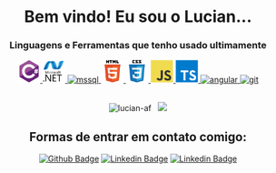 <h1 align="center">Bem vindo! Eu sou o Lucian...</h1> 

<h3 align="center">Linguagens e Ferramentas que tenho usado ultimamente</h3>
<p align="center">
  <a href="https://docs.microsoft.com/pt-br/dotnet/csharp/" target="_blank"> 
    <img src="https://raw.githubusercontent.com/devicons/devicon/master/icons/csharp/csharp-original.svg" alt="csharp" width="40" height="40"/> 
  </a>
  <a href="https://dotnet.microsoft.com/" target="_blank">
    <img src="https://raw.githubusercontent.com/devicons/devicon/master/icons/dot-net/dot-net-original-wordmark.svg" alt="dotnet" width="40" height="40"/> 
  </a> 
  <a href="https://www.microsoft.com/en-us/sql-server" target="_blank"> 
    <img src="https://img.icons8.com/color/50/000000/microsoft-sql-server.png" alt="mssql" width="40" height="40"/>     
  </a> 
  <a href="https://www.w3.org/html/" target="_blank" > 
    <img src="https://raw.githubusercontent.com/devicons/devicon/master/icons/html5/html5-original-wordmark.svg" alt="html5" width="40" height="40"/> 
  </a>   
  <a href="https://developer.mozilla.org/pt-BR/docs/Web/CSS" target="_blank"> 
    <img src="https://raw.githubusercontent.com/devicons/devicon/master/icons/css3/css3-original-wordmark.svg" alt="css3" width="40" height="40"/> 
  </a> 
  <a href="https://developer.mozilla.org/en-US/docs/Web/JavaScript" target="_blank"> 
    <img src="https://raw.githubusercontent.com/devicons/devicon/master/icons/javascript/javascript-original.svg" alt="javascript" width="40" height="40"/> 
  </a> 
  <a href="https://www.typescriptlang.org/" target="_blank"> 
    <img src="https://raw.githubusercontent.com/devicons/devicon/master/icons/typescript/typescript-original.svg" alt="typescript" width="40" height="40"/> 
  </a>   
  <a href="https://angular.io" target="_blank"> 
    <img src="https://img.icons8.com/color/48/000000/angularjs.png" alt="angular" width="40" height="40"/> 
  </a> 
  <a href="https://git-scm.com/" target="_blank"> 
    <img src="https://www.vectorlogo.zone/logos/git-scm/git-scm-icon.svg" alt="git" width="40" height="40"/> 
  </a>   
</p>
<br/>

<div align="center">    
    <img height="200rem" src="https://github-readme-stats.vercel.app/api?username=lucian-af&show_icons=true&locale=pt-br&theme=gotham" alt="lucian-af" />
      &nbsp;
    <img height="200rem" src="https://github-readme-stats.vercel.app/api/top-langs/?username=lucian-af&layout=compact&langs_count=5&theme=tokyonight&locale=pt-br" />  
</div>

<div align="center">
  <h2>Formas de entrar em contato comigo:</h2>

  [![Github Badge](https://img.shields.io/badge/-Github-000?style=flat-square&logo=Github&logoColor=white&link=https://github.com/lucian-af)](https://github.com/lucian-af/)
  [![Linkedin Badge](https://img.shields.io/badge/-LinkedIn-blue?style=flat-square&logo=Linkedin&logoColor=white&link=https://www.linkedin.com/in/lucianaf-ti/)](https://www.linkedin.com/in/lucianaf-ti/)
  [![Linkedin Badge](https://img.shields.io/badge/email--000?style=social&logo=microsoft-outlook&logoColor=0078d4&link=mailto:lucian_af@hotmail.com)](mailto:lucian_af@hotmail.com)
</div>
